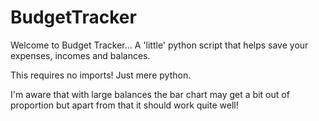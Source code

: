 # BudgetTracker
Welcome to Budget Tracker... A 'little' python script that helps save your expenses, incomes and balances. 

This requires no imports! Just mere python.

I'm aware that with large balances the bar chart may get a bit out of proportion but apart from that it should work quite well!
